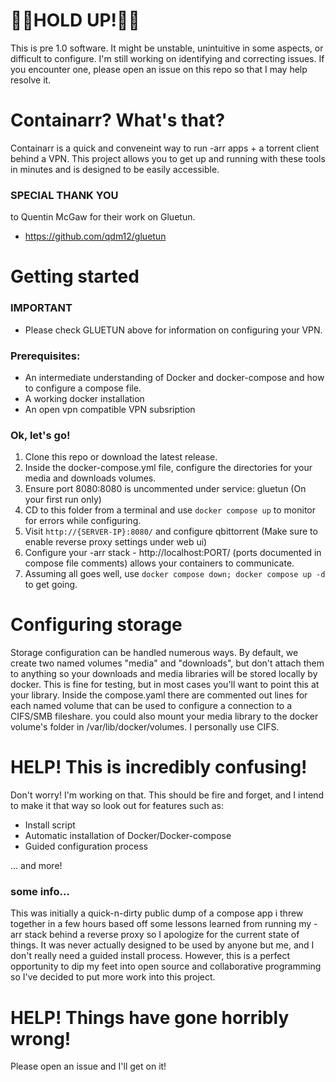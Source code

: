 # 🚧🚧HOLD UP!🚧🚧
This is pre 1.0 software. It might be unstable, unintuitive in some aspects, or difficult to configure. I'm still working on identifying and correcting issues. If you encounter one, please open an issue on this repo so that I may help resolve it.

# Containarr? What's that?

Containarr is a quick and conveneint way to run -arr apps + a torrent client behind a VPN. This project allows you to get up and running with these tools in minutes and is designed to be easily accessible.

### SPECIAL THANK YOU
to Quentin McGaw for their work on Gluetun. 
- https://github.com/qdm12/gluetun

# Getting started

### IMPORTANT
  - Please check GLUETUN above for information on configuring your VPN.

### Prerequisites:
  - An intermediate understanding of Docker and docker-compose and how to configure a compose file.
  - A working docker installation
  - An open vpn compatible VPN subsription


### Ok, let's go!
  1. Clone this repo or download the latest release.
  2. Inside the docker-compose.yml file, configure the directories for your media and downloads volumes.
  3. Ensure port 8080:8080 is uncommented under service: gluetun (On your first run only)
  4. CD to this folder from a terminal and use ```docker compose up``` to monitor for errors while configuring.
  6. Visit ```http://{SERVER-IP}:8080/``` and configure qbittorrent (Make sure to enable reverse proxy settings under web ui)
  8. Configure your -arr stack - http://localhost:PORT/ (ports documented in compose file comments) allows your containers to communicate.
  9. Assuming all goes well, use ```docker compose down; docker compose up -d``` to get going.


# Configuring storage
Storage configuration can be handled numerous ways. By default, we create two named volumes "media" and "downloads", but don't attach them to anything so your downloads and media libraries will be stored locally by docker. This is fine for testing, but in most cases you'll want to point this at your library. Inside the compose.yaml there are commented out lines for each named volume that can be used to configure a connection to a CIFS/SMB fileshare. you could also mount your media library to the docker volume's folder in /var/lib/docker/volumes. I personally use CIFS.

# HELP! This is incredibly confusing!
Don't worry! I'm working on that. This should be fire and forget, and I intend to make it that way so look out for features such as:
- Install script
- Automatic installation of Docker/Docker-compose
- Guided configuration process


... and more! 

### some info...
This was initially a quick-n-dirty public dump of a compose app i threw together in a few hours based off some lessons learned from running my -arr stack behind a reverse proxy so I apologize for the current state of things. It was never actually designed to be used by anyone but me, and I don't really need a guided install process. However, this is a perfect opportunity to dip my feet into open source and collaborative programming so I've decided to put more work into this project.


# HELP! Things have gone horribly wrong!
Please open an issue and I'll get on it!


